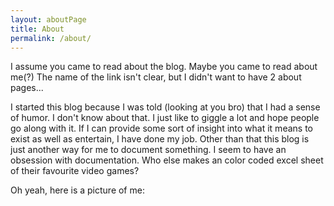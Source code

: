 ```yaml
---
layout: aboutPage
title: About
permalink: /about/
---
```


I assume you came to read about the blog.
Maybe you came to read about me(?)
The name of the link isn't clear, but I didn't want to have 2 about pages...

I started this blog because I was told (looking at you bro) that I had a sense of humor.
I don't know about that.
I just like to giggle a lot and hope people go along with it.
If I can provide some sort of insight into what it means to exist as well as entertain, I have done my job.
Other than that this blog is just another way for me to document something.
I seem to have an obsession with documentation.
Who else makes an color coded excel sheet of their favourite video games?

Oh yeah, here is a picture of me:
